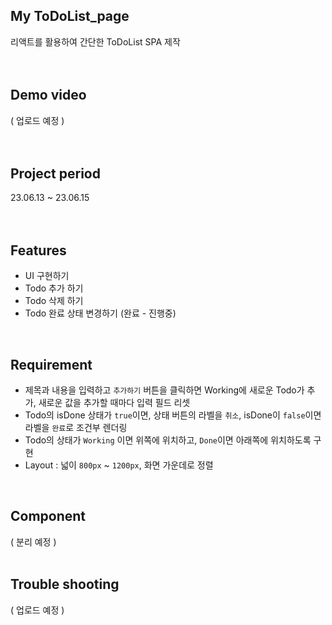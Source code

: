 ## My ToDoList_page 
리액트를 활용하여 간단한 ToDoList SPA 제작
<br>
<br>
<br>
## Demo video
( 업로드 예정 )
<br>
<br>
<br>

## Project period
23.06.13 ~ 23.06.15
<br>
<br>
<br>
## Features
- UI 구현하기
- Todo 추가 하기
- Todo 삭제 하기
- Todo 완료 상태 변경하기 (완료 - 진행중)
<br>

## Requirement
- 제목과 내용을 입력하고 `추가하기` 버튼을 클릭하면 Working에 새로운 Todo가 추가, 새로운 값을 추가할 때마다 입력 필드 리셋
- Todo의 isDone 상태가 `true`이면, 상태 버튼의 라벨을 `취소`, isDone이 `false`이면 라벨을 `완료`로 조건부 렌더링
- Todo의 상태가 `Working` 이면 위쪽에 위치하고, `Done`이면 아래쪽에 위치하도록 구현
- Layout : 넓이 `800px` ~ `1200px`,  화면 가운데로 정렬
<br>

## Component
( 분리 예정 )
<br>
<br>


## Trouble shooting
( 업로드 예정 )
<br>
